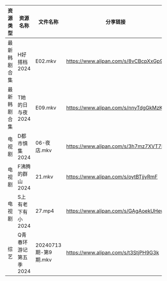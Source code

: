 | 资源类型   | 资源名称          | 文件名称              | 分享链接                                 | 更新时间                |
| ------ | ------------- | ----------------- | ------------------------------------ | ------------------- |
| 最新韩剧合集 | H好搭档2024      | E02.mkv           | https://www.alipan.com/s/8vCBcpXxGp9 | 2024-07-14 00:06:04 |
| 最新韩剧合集 | T她的日与夜2024    | E09.mkv           | https://www.alipan.com/s/nnyTdgGkMzK | 2024-07-14 00:11:28 |
| 电视剧    | D都市惧集2024     | 06-夜店.mkv         | https://www.alipan.com/s/3h7mz7XVT7D | 2024-07-14 12:05:26 |
| 电视剧    | F沸腾的群山2024    | 21.mkv            | https://www.alipan.com/s/oytBTjjyRmF | 2024-07-14 12:05:34 |
| 电视剧    | S上有老下有小2024   | 27.mp4            | https://www.alipan.com/s/GAgAoekUHew | 2024-07-14 00:07:31 |
| 综艺     | Q青春环游记第五季2024 | 20240713期-第9期.mkv | https://www.alipan.com/s/t3StjPH9G3k | 2024-07-14 00:09:48 |
